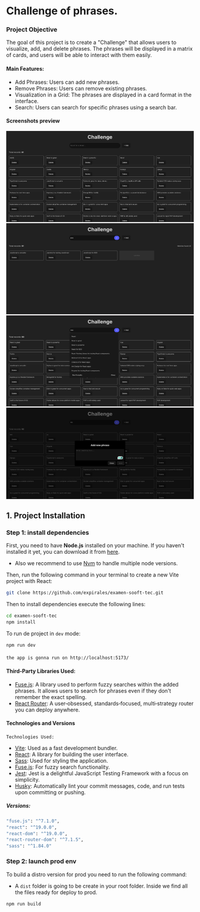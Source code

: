 # Challenge of phrases.

### Project Objective

The goal of this project is to create a "Challenge" that allows users to visualize, add, and delete phrases. The phrases will be displayed in a matrix of cards, and users will be able to interact with them easily.

#### Main Features:

- Add Phrases: Users can add new phrases.
- Remove Phrases: Users can remove existing phrases.
- Visualization in a Grid: The phrases are displayed in a card format in the interface.
- Search: Users can search for specific phrases using a search bar.

#### Screenshots preview

![alt text](src/assets/image.png)
![alt text](src/assets/image-3.png)
![alt text](src/assets/image-7.png)
![alt text](src/assets/image-6.png)

## 1. Project Installation

### Step 1: install dependencies

First, you need to have **Node.js** installed on your machine. If you haven't installed it yet, you can download it from [here](https://nodejs.org/).

- Also we recommend to use [Nvm](https://github.com/nvm-sh/nvm) to handle multiple node versions.

Then, run the following command in your terminal to create a new Vite project with React:

```bash
git clone https://github.com/expirales/examen-sooft-tec.git
```

Then to install dependencies execute the following lines:

```bash
cd examen-sooft-tec
npm install
```

To run de project in `dev` mode:

```bash
npm run dev

the app is gonna run on http://localhost:5173/
```

#### Third-Party Libraries Used:

- [Fuse.js](https://fusejs.io/): A library used to perform fuzzy searches within the added phrases. It allows users to search for phrases even if they don't remember the exact spelling.
- [React Router](https://reactrouter.com/): A user‑obsessed, standards‑focused, multi‑strategy router you can deploy anywhere.

#### Technologies and Versions

`Technologies Used:`

- [Vite](https://vite.dev/guide/): Used as a fast development bundler.
- [React](https://es.react.dev/): A library for building the user interface.
- [Sass](https://sass-lang.com/): Used for styling the application.
- [Fuse.js](https://fusejs.io/): For fuzzy search functionality.
- [Jest](https://jestjs.io/): Jest is a delightful JavaScript Testing Framework with a focus on simplicity.
- [Husky](https://typicode.github.io/husky/): Automatically lint your commit messages, code, and run tests upon committing or pushing.

##### Versions:

```bash
"fuse.js": "^7.1.0",
"react": "^19.0.0",
"react-dom": "^19.0.0",
"react-router-dom": "^7.1.5",
"sass": "^1.84.0"
```

### Step 2: launch prod env

To build a distro version for prod you need to run the following command:

- A `dist` folder is going to be create in your root folder. Inside we find all the files ready for deploy to prod.

```bash
npm run build
```
